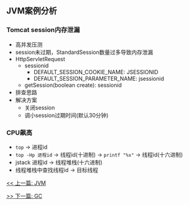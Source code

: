 ## JVM案例分析

### Tomcat session内存泄漏

* 高并发压测
* session未过期，StandardSession数量过多导致内存泄漏
* HttpServletRequest
    * sessionid
        * DEFAULT_SESSION_COOKIE_NAME: JSESSIONID
        * DEFAULT_SESSION_PARAMETER_NAME: jsessionid
    * getSession(boolean create): sessionid
* 排查思路
* 解决方案
    * 关闭session
    * 调小session过期时间(默认30分钟)

### CPU飙高

* `top` -&gt; 进程id
* `top -Hp 进程id` -&gt; 线程id(十进制) -&gt; `printf "%x"` -&gt; 线程id(十六进制)
* jstack 进程id -&gt; 线程堆栈(十六进制)
* 线程堆栈中查找线程id -&gt; 目标线程


[<< 上一篇: JVM](6-JVM/JVM.md)

[>> 下一篇: GC](6-JVM/GC.md)
